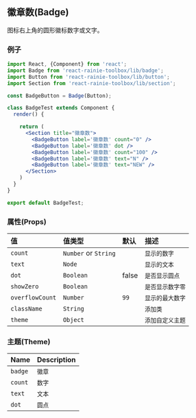 ## 徽章数(Badge)

图标右上角的圆形徽标数字或文字。

### 例子

```jsx
import React, {Component} from 'react';
import Badge from 'react-rainie-toolbox/lib/badge';
import Button from 'react-rainie-toolbox/lib/button';
import Section from 'react-rainie-toolbox/lib/section';

const BadgeButton = Badge(Button);

class BadgeTest extends Component {
  render() {

    return (
      <Section title="徽章数">
        <BadgeButton label='徽章数' count="0" />
        <BadgeButton label='徽章数' dot />
        <BadgeButton label='徽章数' count="100" />
        <BadgeButton label='徽章数' text="N" />
        <BadgeButton label='徽章数' text="NEW" />
      </Section>
    )
  }
}

export default BadgeTest;
```

### 属性(Props)

值               | 值类型                  | 默认    | 描述
:-------------- | :------------------- | :---- | :--------
`count`         | `Number` or `String` |       | `显示的数字`
`text`          | `Node`               |       | `显示的文本`
`dot`           | `Boolean`            | false | `是否显示圆点`
`showZero`      | `Boolean`            |       | `是否显示数字零`
`overflowCount` | `Number`             | `99`  | `显示的最大数字`
`className`     | `String`             |       | `添加类`
`theme`         | `Object`             |       | `添加自定义主题`

### 主题(Theme)

Name    | Description
:------ | :----------
`badge` | `徽章`
`count` | `数字`
`text`  | `文本`
`dot`   | `圆点`
